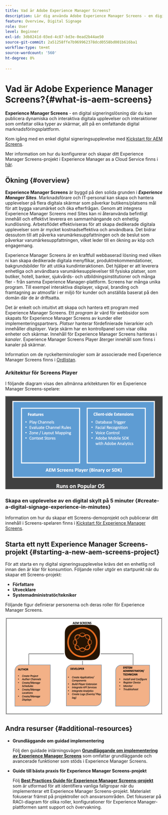 ```yaml
---
title: Vad är Adobe Experience Manager Screens?
description: Lär dig använda Adobe Experience Manager Screens - en digital signeringslösning - som gör att du kan publicera dynamiska och interaktiva digitala upplevelser och interaktioner som omfattar olika typer av skärmar, allt på en omfattande digital marknadsföringsplattform.
feature: Overview, Digital Signage
role: User
level: Beginner
exl-id: 3db8241d-03ed-4c87-bd3e-0ead2b44ae50
source-git-commit: 2a51258ffe7b969962378dcd0558bd001b616ba1
workflow-type: tm+mt
source-wordcount: '560'
ht-degree: 0%

---
```


# Vad är Adobe Experience Manager Screens?{#what-is-aem-screens}

**Experience Manager Screens** - en digital signeringslösning där du kan publicera dynamiska och interaktiva digitala upplevelser och interaktioner som omfattar olika typer av skärmar, allt på en omfattande digital marknadsföringsplattform.

Kom igång med en enkel digital signeringsupplevelse med [Kickstart för AEM Screens](kickstart-for-aem-screens.md).

Mer information om hur du konfigurerar och skapar ditt Experience Manager Screens-projekt i Experience Manager as a Cloud Service finns i [här](https://experienceleague.adobe.com/en/docs/experience-manager-screens/using/about-guide).

## Ökning {#overview}

**Experience Manager Screens** är byggd på den solida grunden i ***Experience Manager Sites***. Marknadsförare och IT-personal kan skapa och hantera upplevelser på flera digitala skärmar som påverkar butikens/platsens mål för att bygga varumärket och öka efterfrågan. Genom att integrera Experience Manager Screens med Sites kan ni återanvända befintligt innehåll och effektivt leverera en sammanhängande och enhetlig kundlösning. Arbetsflödet effektiviseras för att skapa dedikerade digitala upplevelser som är mycket kostnadseffektiva och användbara. Det bidrar dessutom till att påverka varumärkesuppfattningen och de beslut som påverkar varumärkesuppfattningen, vilket leder till en ökning av köp och engagemang.

Experience Manager Screens är en kraftfull webbaserad lösning med vilken ni kan skapa dedikerade digitala menyflikar, produktrekommendationer, bakgrundsbilder för att utöka kundinteraktionen. Det hjälper er att leverera enhetliga och användbara varumärkesupplevelser till fysiska platser, som butiker, hotell, banker, sjukvårds- och utbildningsinstitutioner och många fler - från samma Experience Manager-plattform. Screens har många unika program. Till exempel interaktiva displayer, vägval, branding och framtagning av atmosfär i er miljö för kunder och anställda baserat på den domän där de är driftsatta.

Det är enkelt och intuitivt att skapa och hantera ett program med Experience Manager Screens. Ett *program* är värd för webbsidor som skapats för Experience Manager Screens av kunder eller implementeringspartners. *Platser* hanterar fördefinierade hierarkier och innehåller *displayer*. Varje skärm har en kontrollpanel som visar olika enheter och skärmar. Innehåll för Experience Manager Screens hanteras i *kanaler*. Experience Manager Screens Player återger innehåll som finns i kanaler på skärmar.

Information om de nyckelterminologier som är associerade med Experience Manager Screens finns i [Ordlistan](screens-glossary.md).

### Arkitektur för Screens Player

I följande diagram visas den allmänna arkitekturen för en Experience Manager Screens-spelare:

![chlimage_1-29](assets/chlimage_1-29.png)

### Skapa en upplevelse av en digital skylt på 5 minuter {#create-a-digital-signage-experience-in-minutes}

Information om hur du skapar ett Screens-demoprojekt och publicerar ditt innehåll i Screens-spelaren finns i [Kickstart för Experience Manager Screens](kickstart-for-aem-screens.md).

## Starta ett nytt Experience Manager Screens-projekt {#starting-a-new-aem-screens-project}

För att starta en ny digital signeringsupplevelse krävs det en enhetlig roll innan den är klar för konsumtion. Följande roller utgör en startpunkt när du skapar ett Screens-projekt:

* **Författare**
* **Utvecklare**
* **Systemadministratör/tekniker**

Följande figur definierar personerna och deras roller för Experience Manager Screens.

![chlimage_1-30](assets/chlimage_1-30.png)


## Andra resurser {#additional-resources}

* **Grundläggande om guidad implementering**

  Följ den guidade inlärningsvägen **[Grundläggande om implementering av Experience Manager Screens](https://experienceleague.adobe.com/?launch=AEM-7a)** som omfattar grundläggande och avancerade funktioner som stöds i Experience Manager Screens.

* **Guide till bästa praxis för Experience Manager Screens-projekt**

  Följ **[Best Practices Guide för Experience Manager Screens-projekt](/help/using/about-guide.md)** som är utformad för att identifiera vanliga fallgropar när du implementerar ett Experience Manager Screens-projekt. Materialet fokuserar främst på projektroller och ansvarsområden. Det fokuserar på RACI-diagram för olika roller, konfigurationer för Experience Manager-plattformen samt support och övervakning.

<!-- DEAD LINK * **New Adobe Customer Support Experience**

   Follow **[Customer One for Enterprise Help](https://docs.adobe.com/content/help/en/customer-one/using/home.htmlhome.html#)** to learn more about Admin Console Support tickets. -->
